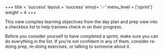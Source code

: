 +++
title = 'success'
layout = 'success'
emoji= '✅'
menu_level = ['sprint']
weight = 4
+++

This view compiles learning objectives from the day plan and prep view into a checkbox list to help trainees check in on their progress.

Before you consider yourself to have completed a sprint, make sure you can do everything in the list. If you're not confident in any of them, consider re-doing prep, re-doing exercises, or talking to someone about it.
